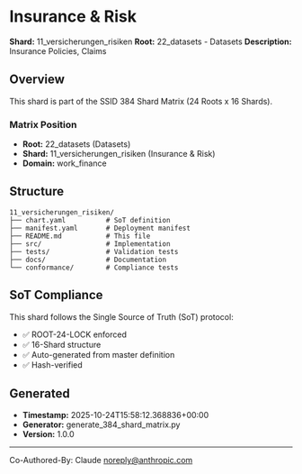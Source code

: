 # Insurance & Risk

**Shard:** 11_versicherungen_risiken
**Root:** 22_datasets - Datasets
**Description:** Insurance Policies, Claims

## Overview

This shard is part of the SSID 384 Shard Matrix (24 Roots x 16 Shards).

### Matrix Position
- **Root:** 22_datasets (Datasets)
- **Shard:** 11_versicherungen_risiken (Insurance & Risk)
- **Domain:** work_finance

## Structure

```
11_versicherungen_risiken/
├── chart.yaml          # SoT definition
├── manifest.yaml       # Deployment manifest
├── README.md           # This file
├── src/                # Implementation
├── tests/              # Validation tests
├── docs/               # Documentation
└── conformance/        # Compliance tests
```

## SoT Compliance

This shard follows the Single Source of Truth (SoT) protocol:
- ✅ ROOT-24-LOCK enforced
- ✅ 16-Shard structure
- ✅ Auto-generated from master definition
- ✅ Hash-verified

## Generated

- **Timestamp:** 2025-10-24T15:58:12.368836+00:00
- **Generator:** generate_384_shard_matrix.py
- **Version:** 1.0.0

---

Co-Authored-By: Claude <noreply@anthropic.com>
